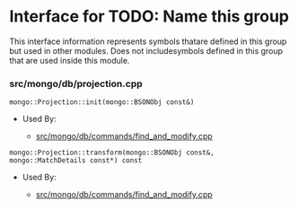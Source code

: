 
# Interface for TODO: Name this group
This interface information represents symbols thatare defined in this group but used in other modules.  Does not includesymbols defined in this group that are used inside this module.

### src/mongo/db/projection.cpp

<div></div>

    mongo::Projection::init(mongo::BSONObj const&)

- Used By:

    - [src/mongo/db/commands/find\_and\_modify.cpp](../../../queries/database\_commands)

<div></div>

    mongo::Projection::transform(mongo::BSONObj const&, mongo::MatchDetails const*) const

- Used By:

    - [src/mongo/db/commands/find\_and\_modify.cpp](../../../queries/database\_commands)
